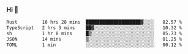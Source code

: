 ### Hi 👋

<!--START_SECTION:waka-->

```txt
Rust         16 hrs 28 mins  ████████████████████▓░░░░   82.57 %
TypeScript   2 hrs 3 mins    ██▓░░░░░░░░░░░░░░░░░░░░░░   10.32 %
sh           1 hr 8 mins     █▒░░░░░░░░░░░░░░░░░░░░░░░   05.73 %
JSON         14 mins         ▒░░░░░░░░░░░░░░░░░░░░░░░░   01.25 %
TOML         1 min           ░░░░░░░░░░░░░░░░░░░░░░░░░   00.12 %
```

<!--END_SECTION:waka-->
